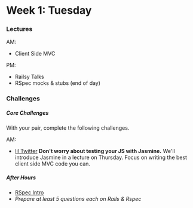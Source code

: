 # Week 1: Tuesday

### Lectures

AM:
- Client Side MVC

PM:
- Railsy Talks
- RSpec mocks & stubs (end of day)

### Challenges

##### Core Challenges

With your pair, complete the following challenges.

AM:
- [lil Twitter](../../../../lil-twitter-challenge) **Don't worry about testing your JS with Jasmine.** We'll introduce Jasmine in a lecture on Thursday. Focus on writing the best client side MVC code you can.

##### After Hours

- [RSpec Intro](../../../../phase-3-rspec-intro-challenge)
- _Prepare at least 5 questions *each* on Rails & Rspec_
